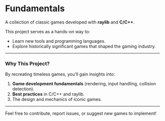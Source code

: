 # Fundamentals

A collection of classic games developed with **raylib** and **C/C++**.  

This project serves as a hands-on way to:  
- Learn new tools and programming languages.  
- Explore historically significant games that shaped the gaming industry.  

---

### Why This Project?  
By recreating timeless games, you’ll gain insights into:  
1. **Game development fundamentals** (rendering, input handling, collision detection).  
2. **Best practices** in C/C++ and raylib.  
3. The design and mechanics of iconic games.  

---

Feel free to contribute, report issues, or suggest new games to implement!  
